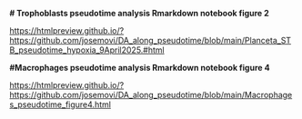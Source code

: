 **# Trophoblasts pseudotime analysis Rmarkdown notebook figure 2**

https://htmlpreview.github.io/?https://github.com/josemovi/DA_along_pseudotime/blob/main/Planceta_STB_pseudotime_hypoxia_9April2025.#html

**#Macrophages pseudotime analysis Rmarkdown notebook figure 4**

https://htmlpreview.github.io/?https://github.com/josemovi/DA_along_pseudotime/blob/main/Macrophages_pseudotime_figure4.html

